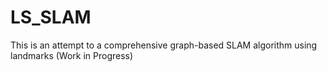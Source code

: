 # LS_SLAM
This is an attempt to a comprehensive graph-based SLAM algorithm using landmarks (Work in Progress)
